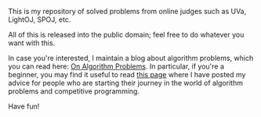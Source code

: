 This is my repository of solved problems from online judges such as UVa,
LightOJ, SPOJ, etc.

All of this is released into the public domain; feel free to do whatever you
want with this.

In case you're interested, I maintain a blog about algorithm problems, which
you can read here: [On Algorithm Problems](http://lbv-pc.blogspot.com/). In
particular, if you're a beginner, you may find it useful to read [this
page](http://lbv-pc.blogspot.com/p/about.html) where I have posted my advice
for people who are starting their journey in the world of algorithm problems
and competitive programming.

Have fun!
